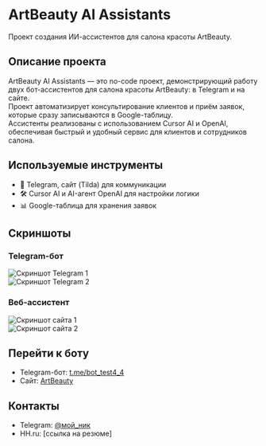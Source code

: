 # ArtBeauty AI Assistants 
Проект создания ИИ-ассистентов для салона красоты ArtBeauty.

## Описание проекта
ArtBeauty AI Assistants — это no-code проект, демонстрирующий работу двух бот-ассистентов для салона красоты ArtBeauty: в Telegram и на сайте.  
Проект автоматизирует консультирование клиентов и приём заявок, которые сразу записываются в Google-таблицу.  
Ассистенты реализованы с использованием Cursor AI и OpenAI, обеспечивая быстрый и удобный сервис для клиентов и сотрудников салона.

## Используемые инструменты
- 🤖 Telegram, сайт (Tilda) для коммуникации
- 🛠️ Cursor AI и AI-агент OpenAI для настройки логики  
- 📊 Google-таблица для хранения заявок  

## Скриншоты
### Telegram-бот
![Скриншот Telegram 1](./screenshots/telegram1.png)  
![Скриншот Telegram 2](./screenshots/telegram2.png)

### Веб-ассистент
![Скриншот сайта 1](./screenshots/web1.png)  
![Скриншот сайта 2](./screenshots/web2.png)

## Перейти к боту
- Telegram-бот: [t.me/bot_test4_4](https://t.me/bot_test4_4)  
- Сайт: [ArtBeauty](http://project14179521.tilda.ws)

## Контакты
- Telegram: [@мой_ник](https://t.me/твой_ник)  
- HH.ru: [ссылка на резюме]


